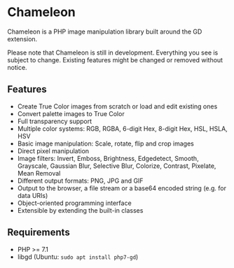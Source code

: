 # Chameleon
Chameleon is a PHP image manipulation library built around the GD extension.

Please note that Chameleon is still in development. Everything you see is subject to change. Existing features might be changed or removed without notice.

## Features
- Create True Color images from scratch or load and edit existing ones
- Convert palette images to True Color
- Full transparency support
- Multiple color systems: RGB, RGBA, 6-digit Hex, 8-digit Hex, HSL, HSLA, HSV
- Basic image manipulation: Scale, rotate, flip and crop images
- Direct pixel manipulation
- Image filters: Invert, Emboss, Brightness, Edgedetect, Smooth, Grayscale, Gaussian Blur, Selective Blur, Colorize, Contrast, Pixelate, Mean Removal
- Different output formats: PNG, JPG and GIF
- Output to the browser, a file stream or a base64 encoded string (e.g. for data URIs)
- Object-oriented programming interface
- Extensible by extending the built-in classes

## Requirements
- PHP >= 7.1
- libgd (Ubuntu: `sudo apt install php7-gd`)